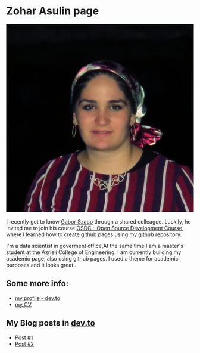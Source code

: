 # Zohar Asulin page

![](zohar.jpeg)

I recently got to know [Gabor Szabo](https://github.com/szabgab/) through a shared colleague. Luckily, he invited me to join his course [OSDC - Open Source Development Course](https://osdc.code-maven.com/), where I learned how to create github pages using my github repository.

I'm a data scientist in goverment office,At the same time I am a master's student at the Azrieli College of Engineering.
I am currently building my academic page, also using github pages. I used a theme for academic purposes and it looks great .

## Some more info:
* [my profile - dev.to](https://dev.to/zoharasulin)
* [my CV](cv)

## My Blog posts in [dev.to](https://dev.to/)
* [Post #1](https://dev.to/zoharasulin/assignment-1-version-control-journal-slack-3924)
* [Post #2](https://dev.to/zoharasulin/osdc-2023-second-assignment-5fg5)
